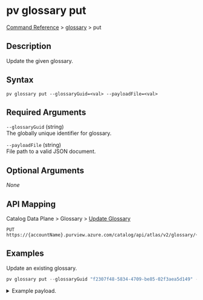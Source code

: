 # pv glossary put
[Command Reference](../../../README.md#command-reference) > [glossary](./main.md) > put

## Description
Update the given glossary.

## Syntax
```
pv glossary put --glossaryGuid=<val> --payloadFile=<val>
```

## Required Arguments
`--glossaryGuid` (string)  
The globally unique identifier for glossary.

`--payloadFile` (string)  
File path to a valid JSON document.

## Optional Arguments
*None*

## API Mapping
Catalog Data Plane > Glossary > [Update Glossary](https://docs.microsoft.com/en-us/rest/api/purview/catalogdataplane/glossary/update-glossary)
```
PUT https://{accountName}.purview.azure.com/catalog/api/atlas/v2/glossary/{glossaryGuid}
```

## Examples
Update an existing glossary.
```powershell
pv glossary put --glossaryGuid "f2307f48-5834-4709-be85-02f3aea5d149" --payloadFile "/path/to/file.json"
```
<details><summary>Example payload.</summary>
<p>

```json
{
    "guid": "f2307f48-5834-4709-be85-02f3aea5d149",
    "name": "Glossary",
    "qualifiedName": "Glossary",
    "longDescription": "Hello World!"
}
```
</p>
</details>